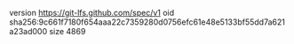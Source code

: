 version https://git-lfs.github.com/spec/v1
oid sha256:9c661f7180f654aaa22c7359280d0756efc61e48e5133bf55dd7a621a23ad000
size 4869
